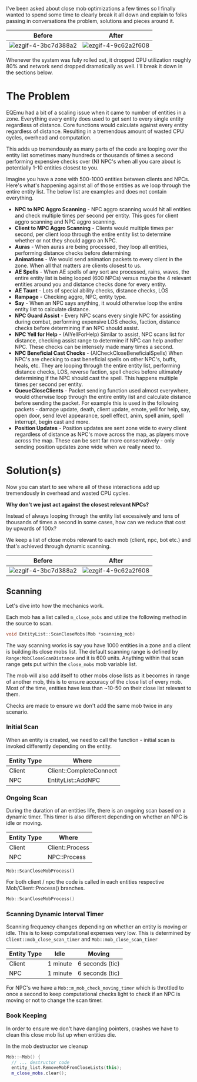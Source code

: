 I've been asked about close mob optimizations a few times so I finally wanted to spend some time to clearly break it all down and explain to folks passing in conversations the problem, solutions and pieces around it.

| Before | After |
|--|--|
| ![ezgif-4-3bc7d388a2](https://github.com/user-attachments/assets/d37ce5b9-3112-4476-9b42-ffd306a09589) | ![ezgif-4-9c62a2f608](https://github.com/user-attachments/assets/7f8b5e5c-b81d-4c53-acfb-3f4ec4584f1b) |

Whenever the system was fully rolled out, it dropped CPU utilization roughly 80% and network send dropped dramatically
as well. I'll break it down in the sections below.

# The Problem

EQEmu had a bit of a scaling issue when it came to number of entities in a zone. Everything every entity does used to
get sent to every single entity regardless of distance. Core functions would calculate against every entity regardless
of distance. Resulting in a tremendous amount of wasted CPU cycles, overhead and computation.

This adds up tremendously as many parts of the code are looping over the entity list sometimes many hundreds or
thousands of times a second performing expensive checks over (N) NPC's when all you care about is potentially 1-10
entities closest to you.

Imagine you have a zone with 500-1000 entities between clients and NPCs. Here's what's happening against all of those
entities as we loop through the entire entity list. The below list are examples and does not contain everything.

* **NPC to NPC Aggro Scanning** - NPC aggro scanning would hit all entities and check multiple times per second per entity. This
  goes for client aggro scanning and NPC aggro scanning.
* **Client to MPC Aggro Scanning** - Clients would multiple times per second, per client loop through the entire entity list to determine whether or not they should aggro an NPC.
* **Auras** - When auras are being processed, they loop all entities, performing distance checks before determining
* **Animations** - We would send animation packets to every client in the zone. When all that matters are clients closest to us.
* **AE Spells** - When AE spells of any sort are processed, rains, waves, the entire entity list is being looped (600
  NPCs) versus maybe the 4 relevant entities around you and distance checks done for every entity.
* **AE Taunt** - Lots of special ability checks, distance checks, LOS
* **Rampage** - Checking aggro, NPC, entity type.
* **Say** - When an NPC says anything, it would otherwise loop the entire entity list to calculate distance.
* **NPC Guard Assist** - Every NPC scans every single NPC for assisting during combat, performing expensive LOS checks,
  faction, distance checks before determining if an NPC should assist.
* **NPC Yell for Help** - (AIYellForHelp) Similar to assist, NPC scans list for distance, checking assist range to
  determine if NPC can help another NPC. These checks can be intensely made many times a second.
* **NPC Beneficial Cast Checks** - (AICheckCloseBeneficialSpells) When NPC's are checking to cast beneficial spells on
  other NPC's, buffs, heals, etc. They are looping through the entire entity list, performing distance checks, LOS,
  reverse faction, spell checks before ultimately determining if the NPC should cast the spell. This happens multiple
  times per second per entity.
* **QueueCloseClients** - Packet sending function used almost everywhere, would otherwise loop through the entire entity
  list and calculate distance before sending the packet. For example this is used in the following packets - damage
  update, death, client update, emote, yell for help, say, open door, send level appearance, spell effect, anim, spell
  anim, spell interrupt, begin cast and more.
* **Position Updates** - Position updates are sent zone wide to every client regardless of distance as NPC's move across
  the map, as players move across the map. These can be sent far more conservatively - only sending position updates zone wide when we really need to.

# Solution(s)

Now you can start to see where all of these interactions add up tremendously in overhead and wasted CPU cycles.

**Why don't we just act against the closest relevant NPCs?**

Instead of always looping through the entity list excessively and tens of thousands of times a second in some cases, how
can we reduce that cost by upwards of 100x?

We keep a list of close mobs relevant to each mob (client, npc, bot etc.) and that's achieved through dynamic scanning.  

| Before | After |
|--|--|
| ![ezgif-4-3bc7d388a2](https://github.com/user-attachments/assets/7cb3210b-8259-4f3b-84d3-55c096a21c1a) | ![ezgif-4-9c62a2f608](https://github.com/user-attachments/assets/90056450-8a19-4cc8-b297-f41a5dfc03e9) |

## Scanning

Let's dive into how the mechanics work.

Each mob has a list called `m_close_mobs` and utilize the following method in the source to scan.

```cpp  
void EntityList::ScanCloseMobs(Mob *scanning_mob)  
```  

The way scanning works is say you have 1000 entities in a zone and a client is building its close mobs list. The default
scanning range is defined by `Range:MobCloseScanDistance` and it is 600 units. Anything within that scan range gets put
within the `close_mobs` mob variable list.

The mob will also add itself to other mobs close lists as it becomes in range of another mob, this is to ensure accuracy
of the close list of every mob. Most of the time, entities have less than ~10-50 on their close list relevant to them.

Checks are made to ensure we don't add the same mob twice in any scenario.

### Initial Scan

When an entity is created, we need to call the function - initial scan is invoked differently depending on the entity.

| **Entity Type** | **Where**               |  
|-----------------|-------------------------|  
| Client          | Client::CompleteConnect |  
| NPC             | EntityList::AddNPC      |  

### Ongoing Scan

During the duration of an entities life, there is an ongoing scan based on a dynamic timer. This timer is also different
depending on whether an NPC is idle or moving.

| **Entity Type** | **Where**       |  
|-----------------|-----------------|  
| Client          | Client::Process |  
| NPC             | NPC::Process    |  

```
Mob::ScanCloseMobProcess()
```

For both client / npc the code is called in each entities respective Mob/Client::Process() branches.

```cpp  
Mob::ScanCloseMobProcess()  
```  

### Scanning Dynamic Interval Timer

Scanning frequency changes depending on whether an entity is moving or idle. This is to keep computational expenses very
low. This is determined by `Client::mob_close_scan_timer` and `Mob::mob_close_scan_timer`

| **Entity Type** | **Idle** | **Moving**      |  
|-----------------|----------|-----------------|  
| Client          | 1 minute | 6 seconds (tic) |  
| NPC             | 1 minute | 6 seconds (tic) |  

For NPC's we have a `Mob::m_mob_check_moving_timer` which is throttled to once a second to keep computational checks light
to check if an NPC is moving or not to change the scan timer.

### Book Keeping

In order to ensure we don't have dangling pointers, crashes we have to clean this close mob list up when entities die.

In the mob destructor we cleanup

```cpp
Mob::~Mob() {
  // ... destructor code
  entity_list.RemoveMobFromCloseLists(this);
  m_close_mobs.clear();
```



